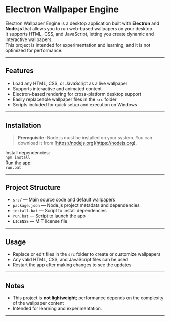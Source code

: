# Electron Wallpaper Engine

Electron Wallpaper Engine is a desktop application built with **Electron** and **Node.js** that allows you to run web-based wallpapers on your desktop.  
It supports HTML, CSS, and JavaScript, letting you create dynamic and interactive wallpapers.  
This project is intended for experimentation and learning, and it is not optimized for performance.

---

## Features

- Load any HTML, CSS, or JavaScript as a live wallpaper  
- Supports interactive and animated content  
- Electron-based rendering for cross-platform desktop support  
- Easily replaceable wallpaper files in the `src` folder  
- Scripts included for quick setup and execution on Windows

---

## Installation
> **Prerequisite:** Node.js must be installed on your system. You can download it from [https://nodejs.org](https://nodejs.org).

Install dependencies:  
   `npm install`  
Run the app:  
   `run.bat`

---

## Project Structure

- `src/` — Main source code and default wallpapers  
- `package.json` — Node.js project metadata and dependencies  
- `install.bat` — Script to install dependencies  
- `run.bat` — Script to launch the app  
- `LICENSE` — MIT license file

---

## Usage

- Replace or edit files in the `src` folder to create or customize wallpapers  
- Any valid HTML, CSS, and JavaScript files can be used  
- Restart the app after making changes to see the updates  

---

## Notes

- This project is **not lightweight**; performance depends on the complexity of the wallpaper content  
- Intended for learning and experimentation.

---
